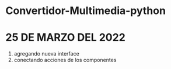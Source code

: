 # Convertidor-Multimedia-python
# 25 DE MARZO DEL 2022

1. agregando nueva interface
2. conectando acciones de los componentes


